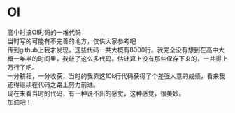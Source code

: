 # OI
高中时搞OI时码的一堆代码 <br/>
当时写的可能有不完善的地方，仅供大家参考吧 <br/>
传到github上我才发现，这些代码一共大概有8000行。我完全没有想到在高中大概一年半的时间里，我敲了这么多代码。估计算上没有那些保存下来的，一共得上万行了吧。 <br/>
一分耕耘，一分收获，当时的我靠这10k行代码获得了个差强人意的成绩，看来我还得继续在代码之路上努力前进。  <br/>
现在来看当时的代码，有一种说不出的感觉，这种感觉，很美妙。 <br/>
加油吧！